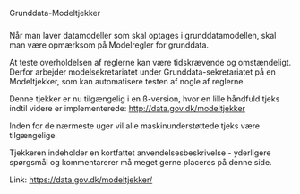 Grunddata-Modeltjekker
#####

Når man laver datamodeller som skal optages i grunddatamodellen, skal man være opmærksom på Modelregler for grunddata.

At teste overholdelsen af reglerne kan være tidskrævende og omstændeligt. Derfor arbejder modelsekretariatet under Grunddata-sekretariatet på en Modeltjekker, som kan automatisere testen af nogle af reglerne.

Denne tjekker er nu tilgængelig i en ß-version, hvor en lille håndfuld tjeks indtil videre er implementerede: http://data.gov.dk/modeltjekker

Inden for de nærmeste uger vil alle maskinunderstøttede tjeks være tilgængelige.

Tjekkeren indeholder en kortfattet anvendelsesbeskrivelse - yderligere spørgsmål og kommentarerer må meget gerne placeres på denne side.

Link: https://data.gov.dk/modeltjekker/
